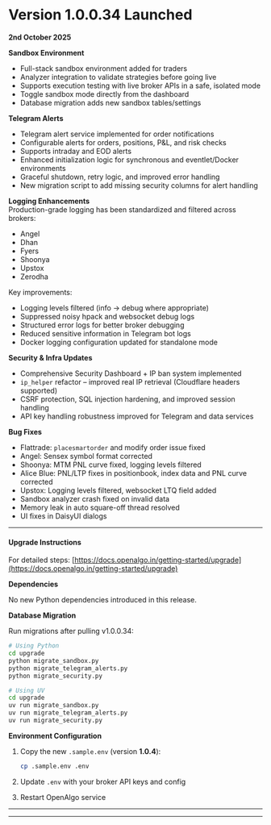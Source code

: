 # Version 1.0.0.34 Launched

**2nd October 2025**

**Sandbox Environment**

* Full-stack sandbox environment added for traders
* Analyzer integration to validate strategies before going live
* Supports execution testing with live broker APIs in a safe, isolated mode
* Toggle sandbox mode directly from the dashboard
* Database migration adds new sandbox tables/settings

**Telegram Alerts**

* Telegram alert service implemented for order notifications
* Configurable alerts for orders, positions, P\&L, and risk checks
* Supports intraday and EOD alerts
* Enhanced initialization logic for synchronous and eventlet/Docker environments
* Graceful shutdown, retry logic, and improved error handling
* New migration script to add missing security columns for alert handling

**Logging Enhancements**\
Production-grade logging has been standardized and filtered across brokers:

* Angel
* Dhan
* Fyers
* Shoonya
* Upstox
* Zerodha

Key improvements:

* Logging levels filtered (info → debug where appropriate)
* Suppressed noisy hpack and websocket debug logs
* Structured error logs for better broker debugging
* Reduced sensitive information in Telegram bot logs
* Docker logging configuration updated for standalone mode

**Security & Infra Updates**

* Comprehensive Security Dashboard + IP ban system implemented
* `ip_helper` refactor – improved real IP retrieval (Cloudflare headers supported)
* CSRF protection, SQL injection hardening, and improved session handling
* API key handling robustness improved for Telegram and data services

**Bug Fixes**

* Flattrade: `placesmartorder` and modify order issue fixed
* Angel: Sensex symbol format corrected
* Shoonya: MTM PNL curve fixed, logging levels filtered
* Alice Blue: PNL/LTP fixes in positionbook, index data and PNL curve corrected
* Upstox: Logging levels filtered, websocket LTQ field added
* Sandbox analyzer crash fixed on invalid data
* Memory leak in auto square-off thread resolved
* UI fixes in DaisyUI dialogs

***

#### Upgrade Instructions

For detailed steps: [https://docs.openalgo.in/getting-started/upgrade](https://docs.openalgo.in/getting-started/upgrade)

**Dependencies**

No new Python dependencies introduced in this release.

**Database Migration**

Run migrations after pulling v1.0.0.34:

```bash
# Using Python
cd upgrade
python migrate_sandbox.py
python migrate_telegram_alerts.py
python migrate_security.py

# Using UV
cd upgrade
uv run migrate_sandbox.py
uv run migrate_telegram_alerts.py
uv run migrate_security.py
```

**Environment Configuration**

1.  Copy the new `.sample.env` (version **1.0.4**):

    ```bash
    cp .sample.env .env
    ```
2. Update `.env` with your broker API keys and config
3. Restart OpenAlgo service

***

***
